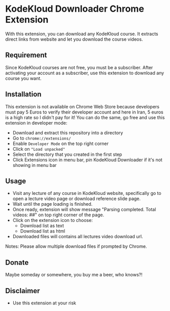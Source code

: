 # KodeKloud Downloader Chrome Extension

With this extension, you can download any KodeKloud course. It extracts direct links from website and let you download the course videos.

## Requirement

Since KodeKloud courses are not free, you must be a subscriber. After activating your account as a subscriber, use this extension to download any course you want.

## Installation

This extension is not available on Chrome Web Store because developers must pay 5 Euros to verify their developer account and here in Iran, 5 euros is a high rate so I didn't pay for it! You can do the same, go free and use this extension in developer mode:

- Download and extract this repository into a directory
- Go to `chrome://extensions/`
- Enable `Developer Mode` on the top right corner
- Click on `"Load unpacked"`
- Select the directory that you created in the first step
- Click Extensions icon in menu bar, pin KodeKloud Downloader if it's not showing in menu bar

## Usage

- Visit any lecture of any course in KodeKloud website, specifically go to open a lecture video page or download reference slide page.
- Wait until the page loading is finished.
- Once ready, extension will show message "Parsing completed. Total videos: ##" on top right corner of the page.
- Click on the extension icon to choose:
  - Download list as text
  - Download list as html
- Downloaded files will contains all lectures video download url.

Notes: Please allow multiple download files if prompted by Chrome.

## Donate

Maybe someday or somewhere, you buy me a beer, who knows?!

## Disclaimer

- Use this extension at your risk
